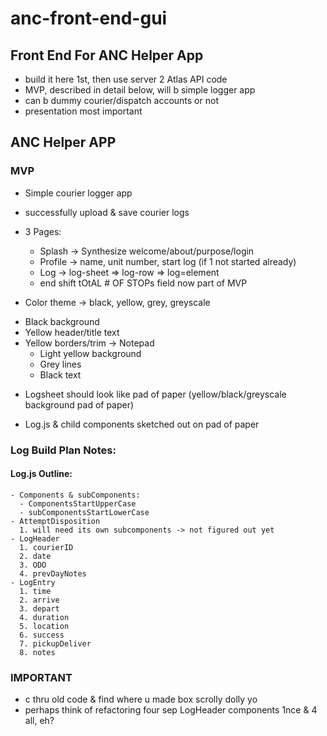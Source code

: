 # anc-front-end-gui

## Front End For ANC Helper App
 - build it here 1st, then use server 2 Atlas API code
 - MVP, described in detail below, will b simple logger app
 - can b dummy courier/dispatch accounts or not
 - presentation most important

 ## ANC Helper APP

  ### MVP
  - Simple courier logger app
  - successfully upload & save courier logs
  - 3 Pages:
    * Splash -> Synthesize welcome/about/purpose/login
    * Profile -> name, unit number, start log (if 1 not started already)
    * Log -> log-sheet => log-row => log=element
    * end shift tOtAL # OF STOPs field now part of MVP

  - Color theme -> black, yellow, grey, greyscale
   * Black background
   * Yellow header/title text
   * Yellow borders/trim
    -> Notepad
     - Light yellow background
     - Grey lines
     - Black text
  - Logsheet should look like pad of paper (yellow/black/greyscale background pad of paper)
  
  - Log.js & child components sketched out on pad of paper

  ### Log Build Plan Notes:
   #### Log.js Outline:
    - Components & subComponents:
      - ComponentsStartUpperCase
      - subComponentsStartLowerCase
    - AttemptDisposition
      1. will need its own subcomponents -> not figured out yet
    - LogHeader
      1. courierID
      2. date
      3. ODO
      4. prevDayNotes
    - LogEntry
      1. time
      2. arrive
      3. depart
      4. duration
      5. location
      6. success
      7. pickupDeliver
      8. notes


### IMPORTANT 
- c thru old code & find where u made box scrolly dolly yo
- perhaps think of refactoring four sep LogHeader components 1nce & 4 all, eh?

